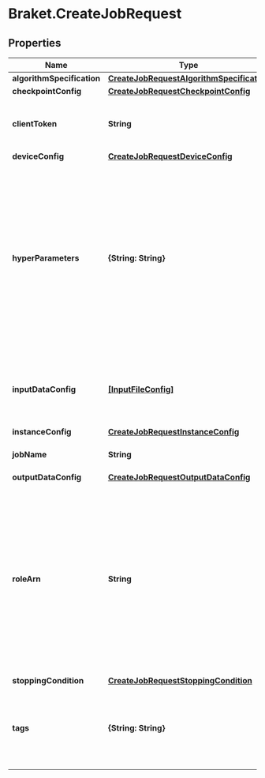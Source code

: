 # Braket.CreateJobRequest

## Properties

Name | Type | Description | Notes
------------ | ------------- | ------------- | -------------
**algorithmSpecification** | [**CreateJobRequestAlgorithmSpecification**](CreateJobRequestAlgorithmSpecification.md) |  | 
**checkpointConfig** | [**CreateJobRequestCheckpointConfig**](CreateJobRequestCheckpointConfig.md) |  | [optional] 
**clientToken** | **String** | A unique token that guarantees that the call to this API is idempotent. | 
**deviceConfig** | [**CreateJobRequestDeviceConfig**](CreateJobRequestDeviceConfig.md) |  | 
**hyperParameters** | **{String: String}** | Algorithm-specific parameters used by an Amazon Braket job that influence the quality of the training job. The values are set with a string of JSON key:value pairs, where the key is the name of the hyperparameter and the value is the value of th hyperparameter. | [optional] 
**inputDataConfig** | [**[InputFileConfig]**](InputFileConfig.md) | A list of parameters that specify the name and type of input data and where it is located. | [optional] 
**instanceConfig** | [**CreateJobRequestInstanceConfig**](CreateJobRequestInstanceConfig.md) |  | 
**jobName** | **String** | The name of the Amazon Braket job. | 
**outputDataConfig** | [**CreateJobRequestOutputDataConfig**](CreateJobRequestOutputDataConfig.md) |  | 
**roleArn** | **String** | The Amazon Resource Name (ARN) of an IAM role that Amazon Braket can assume to perform tasks on behalf of a user. It can access user resources, run an Amazon Braket job container on behalf of user, and output resources to the users&#39; s3 buckets. | 
**stoppingCondition** | [**CreateJobRequestStoppingCondition**](CreateJobRequestStoppingCondition.md) |  | [optional] 
**tags** | **{String: String}** | A tag object that consists of a key and an optional value, used to manage metadata for Amazon Braket resources. | [optional] 


